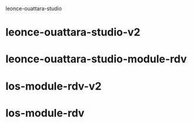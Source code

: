 leonce-ouattara-studio
# leonce-ouattara-studio-v2
# leonce-ouattara-studio-module-rdv
# los-module-rdv-v2
# los-module-rdv
